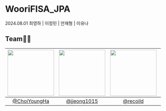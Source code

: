 # WooriFISA_JPA

2024.08.01 최영하 | 이정민 | 안재형 | 이유나

## Team🏃‍♂️
|<img src="https://avatars.githubusercontent.com/u/64997345?v=4" width="150" height="150"/>|<img src="https://avatars.githubusercontent.com/u/82391356?v=4" width="150" height="150"/>|<img src="https://avatars.githubusercontent.com/u/22585023?v=4" width="150" height="150"/>|<img src="https://avatars.githubusercontent.com/u/102151689?v=4" width="150" height="150"/>|
|:-:|:-:|:-:|:-:|
|[@ChoiYoungHa](https://github.com/ChoiYoungHa)|[@jjeong1015](https://github.com/jjeong1015)|[@recoild](https://github.com/recoild)|[@0lYUMA](https://github.com/0lYUMA)|
